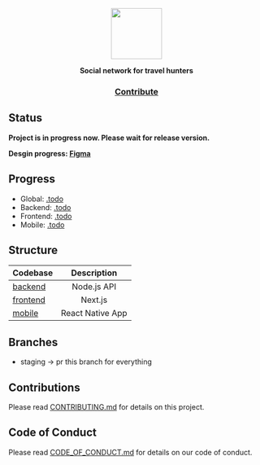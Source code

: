 <p align="center">
  <img height=100 src="https://raw.githubusercontent.com/alekseytsvetkov/skeetry/staging/.assets/skeetry.svg"/>
</p>

<p align="center">
  <strong>Social network for travel hunters</strong>
</p>

<h3 align="center">
  <a href="https://github.com/alekseytsvetkov/skeetry/blob/staging/CONTRIBUTING.md">Contribute</a>
</h3>


## Status
**Project is in progress now. Please wait for release version.**

**Desgin progress: [Figma](https://www.figma.com/file/apvodGovgRQ0QHaki2rdGq/Skeetry)**

## Progress

- Global: [.todo](https://github.com/alekseytsvetkov/skeetry/blob/staging/.todo)
- Backend: [.todo](https://github.com/alekseytsvetkov/skeetry/blob/staging/packages/backend/.todo)
- Frontend: [.todo](https://github.com/alekseytsvetkov/skeetry/blob/staging/packages/frontend/.todo)
- Mobile: [.todo](https://github.com/alekseytsvetkov/skeetry/blob/staging/packages/mobile/.todo)

## Structure

| Codebase              |      Description          |
| :-------------------- | :-----------------------: |
| [backend](packages/backend)        |      Node.js API           |
| [frontend](packages/frontend)        |      Next.js           |
| [mobile](packages/mobile)  |     React Native App          |

## Branches

- staging -> pr this branch for everything

## Contributions

Please read [CONTRIBUTING.md](https://github.com/alekseytsvetkov/skeetry/blob/staging/CONTRIBUTING.md) for details on this project.

## Code of Conduct

Please read [CODE_OF_CONDUCT.md](https://github.com/alekseytsvetkov/skeetry/blob/staging/CODE_OF_CONDUCT.md) for details on our code of conduct.

